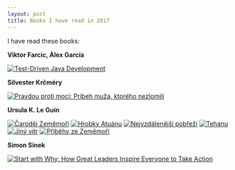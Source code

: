 ```yaml
---
layout: post
title: Books I have read in 2017
---
```


I have read these books:

**Viktor Farcic, Álex García**

[![Test-Driven Java Development ](http://i.imgur.com/rOcKRmQ.png)](https://www.goodreads.com/book/show/26333479-test-driven-java-development)

**Silvester Krčméry**

[![Pravdou proti moci: Príbeh muža, ktorého nezlomili](http://i.imgur.com/xc4HG6z.png)](https://www.goodreads.com/book/show/25963193-pravdou-proti-moci-pr-beh-mu-a-ktor-ho-nezlomili)

**Ursula K. Le Guin**

[![Čaroděj Zeměmoří](http://www.legie.info/images/kniha-small/9/92-10621.jpg)](http://www.legie.info/kniha/92-ursula-k-le-guin-carodej-zememori)
[![Hrobky Atuánu](http://www.legie.info/images/kniha-small/1/1095-502.jpg)](http://www.legie.info/kniha/1095-atuanske-hrobky)
[![Nejvzdálenější pobřeží](http://www.legie.info/images/kniha-small/4/492-5872.jpg)](http://www.legie.info/kniha/492-nejvzdalenejsi-pobrezi)
[![Tehanu](http://www.legie.info/images/kniha-small/7/727-8826.jpg)](http://www.legie.info/kniha/727-tehanu)
[![Jiný vítr](http://www.legie.info/images/kniha-small/2/2954-3083.jpg)](http://www.legie.info/kniha/2954-jiny-vitr)
[![Příběhy ze Zeměmoří](http://www.legie.info/images/kniha-small/1/1096-836.jpg)](http://www.legie.info/kniha/1096-pribehy-ze-zememori)

**Simon Sinek**

[![Start with Why: How Great Leaders Inspire Everyone to Take Action](http://i.imgur.com/DceWKWL.png)](https://www.goodreads.com/book/show/7108725-start-with-why)
